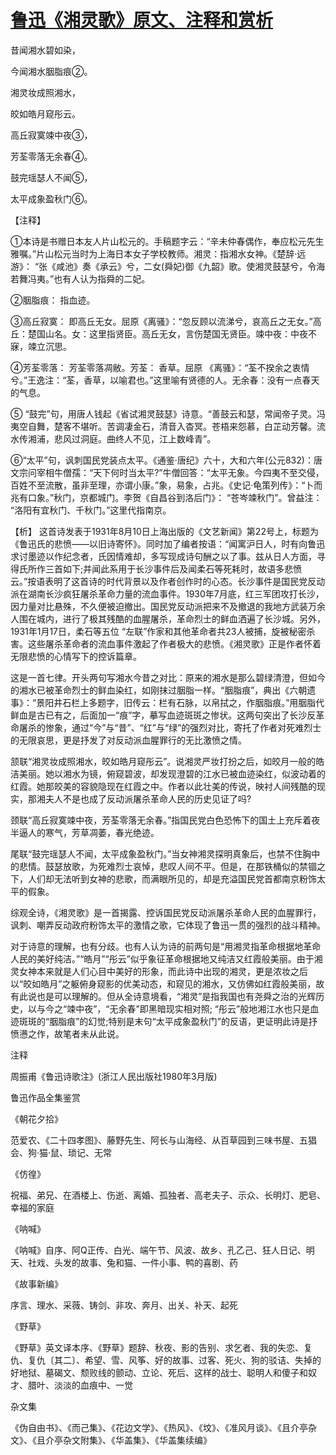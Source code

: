 # [鲁迅《湘灵歌》原文、注释和赏析](https://www.vrrw.net/wx/9312.html)

昔闻湘水碧如染，

今闻湘水胭脂痕②。

湘灵妆成照湘水，

皎如皓月窥彤云。

高丘寂寞竦中夜③，

芳荃零落无余春④。

鼓完瑶瑟人不闻⑤，

太平成象盈秋门⑥。

【注释】

①本诗是书赠日本友人片山松元的。手稿题字云：“辛未仲春偶作，奉应松元先生雅嘱。”片山松元当时为上海日本女子学校教师。湘灵：指湘水女神。《楚辞·远游》： “张《咸池》奏《承云》兮，二女(舜妃)御《九韶》歌。使湘灵鼓瑟兮，令海若舞冯夷。”也有人认为指舜的二妃。

②胭脂痕： 指血迹。

③高丘寂寞： 即高丘无女。屈原《离骚》：“忽反顾以流涕兮，哀高丘之无女。”高丘：楚国山名。女：这里指贤臣。高丘无女，言伤楚国无贤臣。竦中夜：中夜不寐，竦立沉思。

④芳荃零落： 芳荃零落凋敝。芳荃： 香草。屈原 《离骚》：“荃不揆余之衷情兮。”王逸注：“荃，香草，以喻君也。”这里喻有贤德的人。无余春：没有一点春天的气息。

⑤ “鼓完”句，用唐人钱起《省试湘灵鼓瑟》诗意。“善鼓云和瑟，常闻帝子灵。冯夷空自舞，楚客不堪听。苦调凄金石，清音入杳冥。苍梧来怨慕，白芷动芳馨。流水传湘浦，悲风过洞庭。曲终人不见，江上数峰青”。

⑥“太平”句，讽刺国民党装点太平。《通鉴·唐纪》六十，大和六年(公元832)：唐文宗问宰相牛僧孺：“天下何时当太平?”牛僧回答：“太平无象。今四夷不至交侵，百姓不至流散，虽非至理，亦谓小康。”象，易象，占兆。《史记·龟策列传》：“卜而兆有口象。”秋门，京都城门。李贺《自昌谷到洛后门》： “苍岑竦秋门”。曾益注： “洛阳有宜秋门、千秋门。”这里代指南京。



【析】 这首诗发表于1931年8月10日上海出版的《文艺新闻》第22号上，标题为《鲁迅氏的悲愤——以旧诗寄怀》。同时加了编者按语：“闻寓沪日人，时有向鲁迅求讨墨迹以作纪念者，氏因情难却，多写现成诗句酬之以了事。兹从日人方面，寻得氏所作三首如下;并闻此系用于长沙事件后及闻柔石等死耗时，故语多悲愤云。”按语表明了这首诗的时代背景以及作者创作时的心态。长沙事件是国民党反动派在湖南长沙疯狂屠杀革命力量的流血事件。1930年7月底，红三军团攻打长沙，因力量对比悬殊，不久便被迫撤出。国民党反动派把来不及撤退的我地方武装万余人围在城内，进行了极其残酷的血腥屠杀，革命烈士的鲜血洒遍了长沙城。另外，1931年1月17日，柔石等五位 “左联”作家和其他革命者共23人被捕，旋被秘密杀害。这些屠杀革命者的流血事件激起了作者极大的悲愤。《湘灵歌》正是作者怀着无限悲愤的心情写下的控诉篇章。

这是一首七律。开头两句写湘水今昔之对比：原来的湘水是那么碧绿清澄，但如今的湘水已被革命烈士的鲜血染红，如刚抹过胭脂一样。“胭脂痕”，典出《六朝遗事》：“景阳井石栏上多题字，旧传云：栏有石脉，以帛拭之，作胭脂痕。”用胭脂代鲜血是古已有之，后面加一“痕”字，摹写血迹斑斑之惨状。这两句突出了长沙反革命屠杀的惨象，通过“今”与“昔”、“红”与“绿”的强烈对比，寄托了作者对死难烈士的无限哀思，更是抒发了对反动派血腥罪行的无比激愤之情。

颔联“湘灵妆成照湘水，皎如皓月窥彤云”。说湘灵严妆打扮之后，如皎月一般的皓洁美丽。她以湘水为镜，俯窥碧波，却发现澄碧的江水已被血迹染红，似波动着的红霞。她那皎美的容貌隐现在红霞之中。作者以此壮美的传说，映衬人间残酷的现实，那湘夫人不是也成了反动派屠杀革命人民的历史见证了吗?

颈联“高丘寂寞竦中夜，芳荃零落无余春。”指国民党白色恐怖下的国土上充斥着夜半逼人的寒气，芳草凋萎，春光绝迹。

尾联“鼓完瑶瑟人不闻，太平成象盈秋门。”当女神湘灵探明真象后，也禁不住胸中的悲情。鼓瑟放歌，为死难烈士哀悼，悲叹人间不平。但是，在那铁桶似的禁锢之下，人们却无法听到女神的悲歌，而满眼所见的，却是充溢国民党首都南京粉饰太平的假象。

综观全诗，《湘灵歌》是一首揭露、控诉国民党反动派屠杀革命人民的血腥罪行，讽刺、嘲弄反动政府粉饰太平的激情之歌，它体现了鲁迅一贯的强烈的战斗精神。

对于诗意的理解，也有分歧。也有人认为诗的前两句是“用湘灵指革命根据地革命人民的美好纯洁。”“皓月”“彤云”似乎象征革命根据地又纯洁又红霞般美丽。由于湘灵女神本来就是人们心目中美好的形象，而此诗中出现的湘灵，更是浓妆之后以“皎如皓月”之躯俯身窥影的优美动态，和窥见的湘水，又仿佛如红霞般美丽，故有此说也是可以理解的。但从全诗意境看，“湘灵”是指我国也有尧舜之治的光辉历史，以与今之“竦中夜”，“无余春”即黑暗现实相对照; “彤云”般地湘江水也只是血迹斑斑的“胭脂痕”的幻觉;特别是末句“太平成象盈秋门”的反语，更证明此诗是抒愤懑之作，故笔者未从此说。

注释

周振甫《鲁迅诗歌注》(浙江人民出版社1980年3月版)

鲁迅作品全集鉴赏

《朝花夕拾》

范爱农、《二十四孝图》、藤野先生、阿长与山海经、从百草园到三味书屋、五猖会、狗·猫·鼠、琐记、无常

《仿徨》

祝福、弟兄、在酒楼上、伤逝、离婚、孤独者、高老夫子、示众、长明灯、肥皂、幸福的家庭

《呐喊》

《呐喊》自序、阿Q正传、白光、端午节、风波、故乡、孔乙己、狂人日记、明天、社戏、头发的故事、兔和猫、一件小事、鸭的喜剧、药

《故事新编》

序言、理水、采薇、铸剑、非攻、奔月、出关、补天、起死

《野草》

《野草》英文译本序、《野草》题辞、秋夜、影的告别、求乞者、我的失恋、复仇、复仇〔其二〕、希望、雪、风筝、好的故事、过客、死火、狗的驳诘、失掉的好地狱、墓碣文、颓败线的颤动、立论、死后、这样的战士、聪明人和傻子和奴才、腊叶、淡淡的血痕中、一觉

杂文集

《伪自由书》、《而己集》、《花边文学》、《热风》、《坟》、《准风月谈》、《且介亭杂文》、《且介亭杂文附集》、《华盖集》、《华盖集续编》

